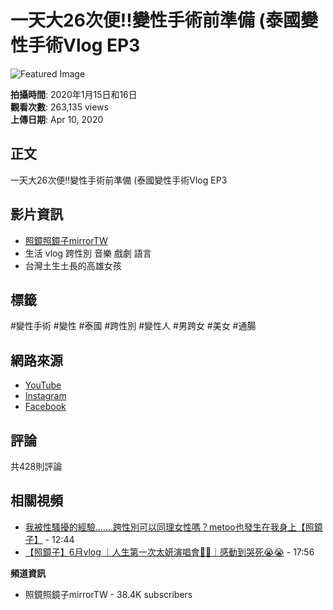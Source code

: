 # 一天大26次便!!變性手術前準備 (泰國變性手術Vlog EP3

![Featured Image](https://i.ytimg.com/an/e9ulJZ2cks6edAZSiTlozQ/featured_channel.jpg?v=5d397286)

**拍攝時間**: 2020年1月15日和16日  
**觀看次數**: 263,135 views  
**上傳日期**: Apr 10, 2020  

## 正文
一天大26次便!!變性手術前準備 (泰國變性手術Vlog EP3

## 影片資訊
- [照鏡照鏡子mirrorTW](https://www.youtube.com/channel/UCe9ulJZ2cks6edAZSiTlozQ)
- 生活 vlog 跨性別 音樂 戲劇 語言
- 台灣土生土長的高雄女孩

## 標籤
#變性手術 #變性 #泰國 #跨性別 #變性人 #男跨女 #美女 #通腸

## 網路來源
- [YouTube](https://www.youtube.com/watch?v=7ELWs1Nqy6w)
- [Instagram](https://www.instagram.com/mirror0128mirror/)
- [Facebook](https://www.facebook.com/%25E7%2585%25A7%25E9%258F%25A1%25E7%2585%25A7%25E9%258F%25A1%25E5%25AD%2590-455290748546789/)

## 評論
共428則評論

## 相關視頻
- [我被性騷擾的經驗.......跨性別可以同理女性嗎？metoo也發生在我身上【照鏡子】](https://www.youtube.com/watch?v=7ELWs1Nqy6w) - 12:44
- [【照鏡子】6月vlog ｜人生第一次太妍演唱會🥲😭｜感動到哭死😭😭](https://www.youtube.com/watch?v=-ZW_r9zhfAg) - 17:56

**頻道資訊**
- 照鏡照鏡子mirrorTW - 38.4K subscribers